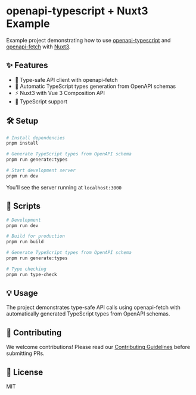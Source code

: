 # openapi-typescript + Nuxt3 Example

Example project demonstrating how to use [openapi-typescript](https://openapi-ts.dev/) and [openapi-fetch](https://openapi-ts.dev/openapi-fetch/) with [Nuxt3](https://nuxt.com/).

## ✨ Features

- 🚀 Type-safe API client with openapi-fetch
- 📝 Automatic TypeScript types generation from OpenAPI schemas
- ⚡ Nuxt3 with Vue 3 Composition API
- 🔧 TypeScript support

## 🛠️ Setup

```bash
# Install dependencies
pnpm install

# Generate TypeScript types from OpenAPI schema
pnpm run generate:types

# Start development server
pnpm run dev
```

You'll see the server running at `localhost:3000`

## 📜 Scripts

```bash
# Development
pnpm run dev

# Build for production
pnpm run build

# Generate TypeScript types from OpenAPI schema
pnpm run generate:types

# Type checking
pnpm run type-check
```

## 💡 Usage

The project demonstrates type-safe API calls using openapi-fetch with automatically generated TypeScript types from OpenAPI schemas.

## 🤝 Contributing

We welcome contributions! Please read our [Contributing Guidelines](CONTRIBUTING.md) before submitting PRs.

## 📄 License

MIT
